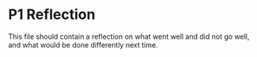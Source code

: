 # P1 Reflection
This file should contain a reflection on what went well and did not go well, and what would be done differently next time. 